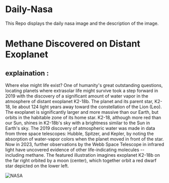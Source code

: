 # Daily-Nasa

This Repo displays the daily nasa image and the description of the image.

<!--NASA-->
# Methane Discovered on Distant Exoplanet
## explaination :

Where else might life exist?  One of humanity's great outstanding questions, locating planets where extrasolar life might survive took a step forward in 2019 with the discovery of a significant amount of water vapor in the atmosphere of distant exoplanet K2-18b. The planet and its parent star, K2-18, lie about 124 light years away toward the constellation of the Lion (Leo). The exoplanet is significantly larger and more massive than our Earth, but orbits in the habitable zone of its home star. K2-18, although more red than our Sun, shines in K2-18b's sky with a brightness similar to the Sun in Earth's sky.  The 2019 discovery of atmospheric water was made in data from three space telescopes: Hubble, Spitzer, and Kepler, by noting the absorption of water-vapor colors when the planet moved in front of the star.  Now in 2023, further observations by the Webb Space Telescope in infrared light have uncovered evidence of other life-indicating molecules -- including methane.  The featured illustration imagines exoplanet K2-18b on the far right orbited by a moon (center), which together orbit a red dwarf star depicted on the lower left.

![NASA](https://apod.nasa.gov/apod/image/2309/ExoplanetJ2_Jabakenji_960.jpg)
<!--/NASA-->